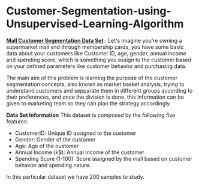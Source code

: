 # Customer-Segmentation-using-Unsupervised-Learning-Algorithm

**[Mall Customer Segmentation Data Set](https://www.kaggle.com/shwetabh123/mall-customers)** : Let's imagine you're owning a supermarket mall and through membership cards, you have some basic data about your customers like Customer ID, age, gender, annual income and spending score, which is something you assign to the customer based on your defined parameters like customer behavior and purchasing data.

The main aim of this problem is learning the purpose of the customer segmentation concepts, also known as market basket analysis, trying to understand customers and sepparate them in different groups according to their preferences, and once the division is done, this information can be given to marketing team so they can plan the strategy accordingly.

**Data Set Information**
This dataset is composed by the following five features:

* CustomerID: Unique ID assigned to the customer
* Gender: Gender of the customer
* Age: Age of the customer
* Annual Income (k$): Annual Income of the customer
* Spending Score (1-100): Score assigned by the mall based on customer behavior and spending nature.


In this particular dataset we have 200 samples to study.




